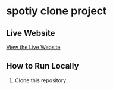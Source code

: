 # spotiy clone project

## Live Website
[View the Live Website](https://spotify-project-bc53.onrender.com)

##  How to Run Locally
1. Clone this repository:
